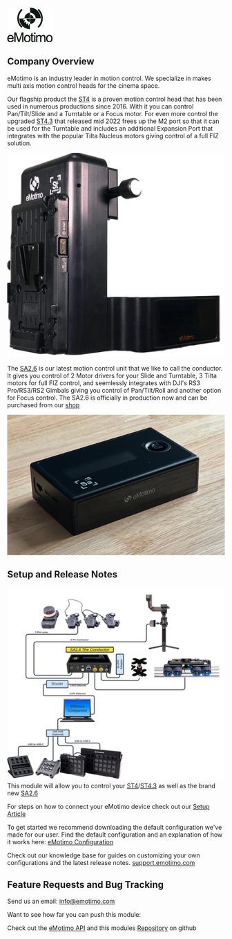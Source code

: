 ![eMotimo Logo](logo.png)

## Company Overview
eMotimo is an industry leader in motion control. We specialize in makes multi axis motion control heads for the cinema space. 

Our flagship product the [ST4](https://emotimo.com/products/st4?variant=18140355887201) is a proven motion control head that has been used in numerous productions since 2016. With it you can control Pan/Tilt/Slide and a Turntable or a Focus motor. For even more control the upgraded [ST4.3](https://emotimo.com/products/st4?variant=42138608140469) that released mid 2022 frees up the M2 port so that it can be used for the Turntable and includes an additional Expansion Port that integrates with the popular Tilta Nucleus motors giving control of a full FIZ solution.

![ST4](ST4.png)


The [SA2.6](https://emotimo.com/pages/sa2point6) is our latest motion control unit that we like to call the conductor. It gives you control of 2 Motor drivers for your Slide and Turntable, 3 Tilta motors for full FIZ control, and seemlessly integrates with DJI's RS3 Pro/RS3/RS2 Gimbals giving you control of Pan/Tilt/Roll and another option for Focus control. The SA2.6 is officially in production now and can be purchased from our [shop](https://emotimo.com/products/sa2-6-controller?_pos=2&_psq=SA&_ss=e&_v=1.0&variant=42925931462837)

![SA2.6](SA2.6.png)

## Setup and Release Notes 
![StreamdeckArchitecture](StreamDeckArchitecture_092023.png)
This module will allow you to control your [ST4](https://emotimo.com/products/st4?variant=18140355887201)/[ST4.3](https://emotimo.com/products/st4?variant=42138608140469) as well as the brand new [SA2.6](https://emotimo.com/pages/sa2point6)

For steps on how to connect your eMotimo device check out our [Setup Article](https://support.emotimo.com/hc/en-us/articles/16468918293773-1-Getting-Started-ST4-ST4-3)

To get started we recommend downloading the default configuration we've made for our user. Find the default configuration and an explanation of how it works here: [eMotimo Configuration](https://support.emotimo.com/hc/en-us/articles/16472089694221-2-Stream-Deck-Configuration)

Check out our knowledge base for guides on customizing your own configurations and the latest release notes.
[support.emotimo.com](https://support.emotimo.com/hc/en-us/categories/360003772632-StreamDeck-and-BitFocus-Companion-with-the-eMotimo-ST4-and-ST4-3)

## Feature Requests and Bug Tracking
Send us an email: info@emotimo.com

Want to see how far you can push this module:

Check out the [eMotimo API](https://support.emotimo.com/hc/en-us/articles/360007015111-The-eMotimo-ST4-API) and this modules [Repository](https://github.com/bitfocus/companion-module-emotimo-st4) on github